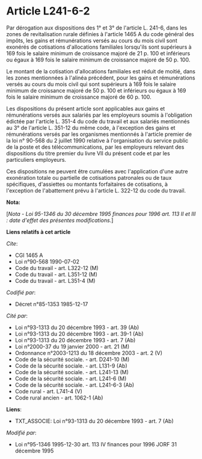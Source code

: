 # Article L241-6-2

Par dérogation aux dispositions des 1° et 3° de l'article L. 241-6, dans les zones de revitalisation rurale définies à
l'article 1465 A du code général des impôts, les gains et rémunérations versés au cours du mois civil sont exonérés de
cotisations d'allocations familiales lorsqu'ils sont supérieurs à 169 fois le salaire minimum de croissance majoré de 21 p.
100 et inférieurs ou égaux à 169 fois le salaire minimum de croissance majoré de 50 p. 100.

Le montant de la cotisation d'allocations familiales est réduit de moitié, dans les zones mentionnées à l'alinéa précédent,
pour les gains et rémunérations versés au cours du mois civil qui sont supérieurs à 169 fois le salaire minimum de croissance
majoré de 50 p. 100 et inférieurs ou égaux à 169 fois le salaire minimum de croissance majoré de 60 p. 100.

Les dispositions du présent article sont applicables aux gains et rémunérations versés aux salariés par les employeurs soumis
à l'obligation édictée par l'article L. 351-4 du code du travail et aux salariés mentionnés au 3° de l'article L. 351-12 du
même code, à l'exception des gains et rémunérations versés par les organismes mentionnés à l'article premier de la loi n°
90-568 du 2 juillet 1990 relative à l'organisation du service public de la poste et des télécommunications, par les
employeurs relevant des dispositions du titre premier du livre VII du présent code et par les particuliers employeurs.

Ces dispositions ne peuvent être cumulées avec l'application d'une autre exonération totale ou partielle de cotisations
patronales ou de taux spécifiques, d'assiettes ou montants forfaitaires de cotisations, à l'exception de l'abattement prévu à
l'article L. 322-12 du code du travail.

**Nota:**

[*Nota - Loi 95-1346 du 30 décembre 1995 finances pour 1996 art. 113 II et III : date d'effet des présentes modifications.*]

**Liens relatifs à cet article**

_Cite_:

  - CGI 1465 A
  - Loi n°90-568 1990-07-02
  - Code du travail - art. L322-12 (M)
  - Code du travail - art. L351-12 (M)
  - Code du travail - art. L351-4 (M)

_Codifié par_:

  - Décret n°85-1353 1985-12-17

_Cité par_:

  - Loi n°93-1313 du 20 décembre 1993 - art. 39 (Ab)
  - Loi n°93-1313 du 20 décembre 1993 - art. 39-1 (Ab)
  - Loi n°93-1313 du 20 décembre 1993 - art. 7 (Ab)
  - Loi n°2000-37 du 19 janvier 2000 - art. 21 (M)
  - Ordonnance n°2003-1213 du 18 décembre 2003 - art. 2 (V)
  - Code de la sécurité sociale. - art. D241-10 (M)
  - Code de la sécurité sociale. - art. L131-9 (Ab)
  - Code de la sécurité sociale. - art. L241-13 (M)
  - Code de la sécurité sociale. - art. L241-6 (M)
  - Code de la sécurité sociale. - art. L241-6-3 (Ab)
  - Code rural - art. L741-4 (V)
  - Code rural ancien - art. 1062-1 (Ab)

**Liens**:

  - TXT_ASSOCIE: Loi n°93-1313 du 20 décembre 1993 - art. 7 (Ab)

_Modifié par_:

  - Loi n°95-1346 1995-12-30 art. 113 IV finances pour 1996 JORF 31 décembre 1995
